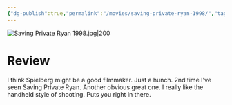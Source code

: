 ```yaml
---
{"dg-publish":true,"permalink":"/movies/saving-private-ryan-1998/","tags":["movies"],"created":"2024-01-08","updated":"2024-08-19"}
---
```



![Saving Private Ryan 1998.jpg|200](/img/user/Attachments/Saving%20Private%20Ryan%201998.jpg)

# Review

I think Spielberg might be a good filmmaker. Just a hunch. 2nd time I've seen Saving Private Ryan. Another obvious great one. I really like the handheld style of shooting. Puts you right in there.
